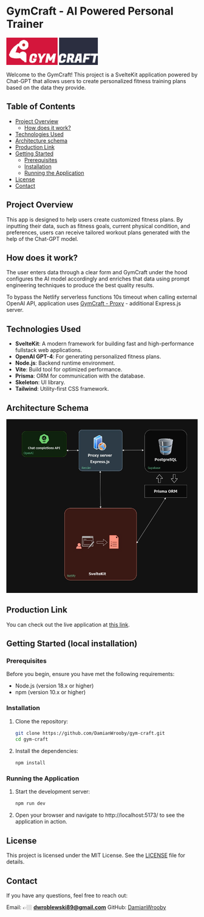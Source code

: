 # GymCraft - AI Powered Personal Trainer

![GymCraft](https://github.com/DamianWrooby/gym-craft/blob/main/src/lib/images/gym-craft-logo-crop.png)

Welcome to the GymCraft! This project is a SvelteKit application powered by Chat-GPT that allows users to create personalized fitness training plans based on the data they provide.

## Table of Contents

- [Project Overview](#project-overview)
  - [How does it work?](#how-does-it-work)
- [Technologies Used](#technologies-used)
- [Architecture schema](#architecture-schema)
- [Production Link](#production-link)
- [Getting Started](#getting-started)
  - [Prerequisites](#prerequisites)
  - [Installation](#installation)
  - [Running the Application](#running-the-application)
- [License](#license)
- [Contact](#contact)

## Project Overview

This app is designed to help users create customized fitness plans. By inputting their data, such as fitness goals, current physical condition, and preferences, users can receive tailored workout plans generated with the help of the Chat-GPT model. 

## How does it work?

The user enters data through a clear form and GymCraft under the hood configures the AI model accordingly and enriches that data using prompt engineering techniques to produce the best quality results.

To bypass the Netlify serverless functions 10s timeout when calling external OpenAI API, application uses [GymCraft - Proxy](https://github.com/DamianWrooby/gym-craft-ai-proxy) - additional Express.js server.

## Technologies Used

- **SvelteKit**: A modern framework for building fast and high-performance fullstack web applications.
- **OpenAI GPT-4**: For generating personalized fitness plans.
- **Node.js**: Backend runtime environment.
- **Vite**: Build tool for optimized performance.
- **Prisma**: ORM for communication with the database.
- **Skeleton**: UI library.
- **Tailwind**: Utility-first CSS framework.

## Architecture Schema

![GymCraft Architecture](https://github.com/DamianWrooby/gym-craft/blob/main/src/lib/images/GymCraft-architecture.jpg)

## Production Link

You can check out the live application at [this link](https://gym-craft.netlify.app/).

## Getting Started (local installation)

### Prerequisites

Before you begin, ensure you have met the following requirements:

- Node.js (version 18.x or higher)
- npm (version 10.x or higher)

### Installation

1. Clone the repository:

	```bash
	git clone https://github.com/DamianWrooby/gym-craft.git
	cd gym-craft
	```

2. Install the dependencies:

	```bash
	npm install
	```

### Running the Application

1. Start the development server:

	```bash
	npm run dev
	```

2. Open your browser and navigate to http://localhost:5173/ to see the application in action.

## License

This project is licensed under the MIT License. See the [LICENSE](https://opensource.org/license/mit) file for details.

## Contact

If you have any questions, feel free to reach out:

Email: 👉🏼 **dwroblewski89@gmail.com**
GitHub: [DamianWrooby](https://github.com/DamianWrooby)